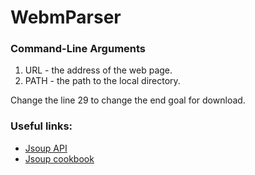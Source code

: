 # WebmParser

### Command-Line Arguments

1. URL - the address of the web page.
2. PATH - the path to the local directory.

Change the line 29 to change the end goal for download.

### Useful links:

- [Jsoup API](https://jsoup.org/apidocs/)
- [Jsoup cookbook](https://jsoup.org/cookbook/)